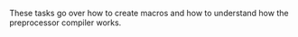 These tasks go over how to create macros and how to understand how the preprocessor compiler works. 